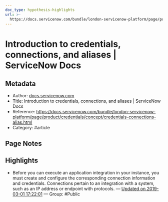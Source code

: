 ```yaml
---
doc_type: hypothesis-highlights
url: >-
  https://docs.servicenow.com/bundle/london-servicenow-platform/page/product/credentials/concept/credentials-connections-alias.html
---
```


# Introduction to credentials, connections, and aliases | ServiceNow Docs

## Metadata
- Author: [docs.servicenow.com]()
- Title: Introduction to credentials, connections, and aliases | ServiceNow Docs
- Reference: https://docs.servicenow.com/bundle/london-servicenow-platform/page/product/credentials/concept/credentials-connections-alias.html
- Category: #article

## Page Notes
## Highlights
- Before you can execute an application integration in your instance, you must create and configure the corresponding connection information and credentials. Connections pertain to an integration with a system, such as an IP address or endpoint with protocols. — [Updated on 2019-03-01 17:22:01](https://hyp.is/b8TRYjxwEemU51ugjif2Fw/docs.servicenow.com/bundle/london-servicenow-platform/page/product/credentials/concept/credentials-connections-alias.html) — Group: #Public



